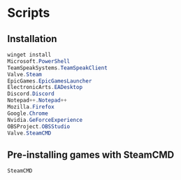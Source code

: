 # Scripts

## Installation
```PowerShell 
winget install 
Microsoft.PowerShell 
TeamSpeakSystems.TeamSpeakClient
Valve.Steam
EpicGames.EpicGamesLauncher
ElectronicArts.EADesktop
Discord.Discord
Notepad++.Notepad++
Mozilla.Firefox
Google.Chrome
Nvidia.GeForceExperience
OBSProject.OBSStudio
Valve.SteamCMD
```

## Pre-installing games with SteamCMD
```Steam
SteamCMD
